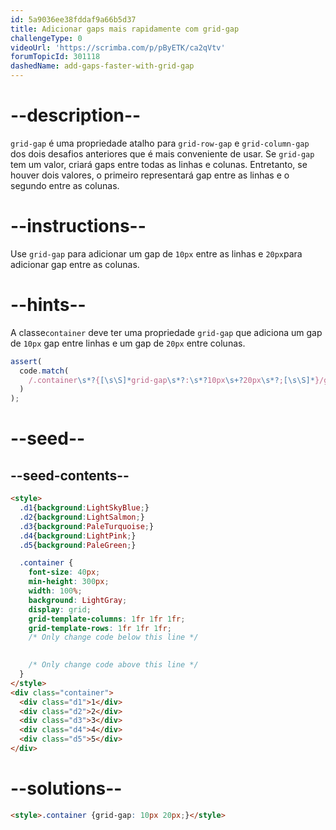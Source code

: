 ```yaml
---
id: 5a9036ee38fddaf9a66b5d37
title: Adicionar gaps mais rapidamente com grid-gap
challengeType: 0
videoUrl: 'https://scrimba.com/p/pByETK/ca2qVtv'
forumTopicId: 301118
dashedName: add-gaps-faster-with-grid-gap
---
```


# --description--


`grid-gap` é uma propriedade atalho para `grid-row-gap` e `grid-column-gap` dos dois desafios anteriores que é mais conveniente de usar. Se `grid-gap` tem um valor, criará gaps entre todas as linhas e colunas. Entretanto, se houver dois valores, o primeiro representará gap entre as linhas e o segundo entre as colunas.

# --instructions--

Use `grid-gap` para adicionar um gap de `10px` entre as linhas e `20px`para adicionar gap entre as colunas.

# --hints--

A classe`container` deve ter uma propriedade `grid-gap` que adiciona um gap de `10px` gap entre linhas e um gap de `20px` entre colunas.

```js
assert(
  code.match(
    /.container\s*?{[\s\S]*grid-gap\s*?:\s*?10px\s+?20px\s*?;[\s\S]*}/gi
  )
);
```

# --seed--

## --seed-contents--

```html
<style>
  .d1{background:LightSkyBlue;}
  .d2{background:LightSalmon;}
  .d3{background:PaleTurquoise;}
  .d4{background:LightPink;}
  .d5{background:PaleGreen;}

  .container {
    font-size: 40px;
    min-height: 300px;
    width: 100%;
    background: LightGray;
    display: grid;
    grid-template-columns: 1fr 1fr 1fr;
    grid-template-rows: 1fr 1fr 1fr;
    /* Only change code below this line */

    
    /* Only change code above this line */
  }
</style>
<div class="container">
  <div class="d1">1</div>
  <div class="d2">2</div>
  <div class="d3">3</div>
  <div class="d4">4</div>
  <div class="d5">5</div>
</div>
```

# --solutions--

```html
<style>.container {grid-gap: 10px 20px;}</style>
```
